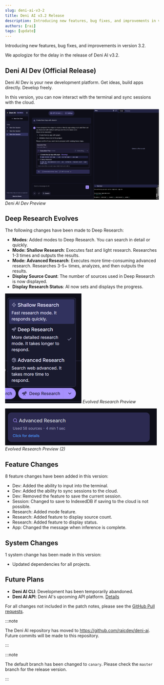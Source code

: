 ```yaml
---
slug: deni-ai-v3-2
title: Deni AI v3.2 Release
description: Introducing new features, bug fixes, and improvements in version 3.2.
authors: [rai]
tags: [update]
---
```


Introducing new features, bug fixes, and improvements in version 3.2.

<!--truncate-->

We apologize for the delay in the release of Deni AI v3.2.

## Deni AI Dev (Official Release)

Deni AI Dev is your new development platform. Get ideas, build apps directly. Develop freely.

In this version, you can now interact with the terminal and sync sessions with the cloud.

![Deni AI Dev Preview](deni-ai-dev.png)
_Deni AI Dev Preview_

## Deep Research Evolves

The following changes have been made to Deep Research:

- **Modes**: Added modes to Deep Research. You can search in detail or quickly.
- **Mode: Shallow Research**: Executes fast and light research. Researches 1-3 times and outputs the results.
- **Mode: Advanced Research**: Executes more time-consuming advanced research. Researches 3-5+ times, analyzes, and then outputs the results.
- **Display Source Count**: The number of sources used in Deep Research is now displayed.
- **Display Research Status**: AI now sets and displays the progress.

![Evolved Research Preview](deep-research.png)
_Evolved Research Preview_

![Evolved Research Preview (2)](deep-research-sources.png)
_Evolved Research Preview (2)_

## Feature Changes

8 feature changes have been added in this version:

- Dev: Added the ability to input into the terminal.
- Dev: Added the ability to sync sessions to the cloud.
- Dev: Removed the feature to save the current session.
- Session: Changed to save to IndexedDB if saving to the cloud is not possible.
- Research: Added mode feature.
- Research: Added feature to display source count.
- Research: Added feature to display status.
- App: Changed the message when inference is complete.

## System Changes

1 system change has been made in this version:

- Updated dependencies for all projects.

## Future Plans

- **Deni AI CLI**: Development has been temporarily abandoned.
- **Deni AI API**: Deni AI's upcoming API platform. [Details](/blog/deni-ai-api-preview)

For all changes not included in the patch notes, please see the [GitHub Pull requests](https://github.com/raicdev/deni-ai/pull/33).

:::note

The Deni AI repository has moved to https://github.com/raicdev/deni-ai. Future commits will be made to this repository.

:::

:::note

The default branch has been changed to ``canary``. Please check the ``master`` branch for the release version.

:::
